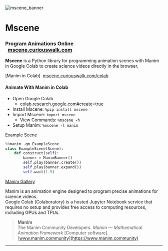![mscene_banner](https://mscene.curiouswalk.com/assets/mscene_banner.png)

# Mscene

### Program Animations Online<br>&nbsp;&nbsp;[mscene.curiouswalk.com](https://mscene.curiouswalk.com)

**Mscene** is a Python library for programming animation scenes with Manim in Google Colab to create science videos directly in the browser.

[Manim in Colab]&nbsp;&nbsp;[mscene.curiouswalk.com/colab](https://colab.research.google.com/github/curiouswalk/mscene/blob/main/scenes/colab/mscene.ipynb)

#### Animate With Manim in Colab

- Open Google Colab
  - [colab.research.google.com#create=true](http://colab.research.google.com#create=true)
- Install Mscene: `%pip install mscene`
- Import Mscene: `import mscene`
  - View Commands: `%mscene -h`
- Setup Manim: `%mscene -l manim`

Example Scene

```python
%%manim -qm ExampleScene
class ExampleScene(Scene):
    def construct(self):
        banner = ManimBanner()
        self.play(banner.create())
        self.play(banner.expand())
        self.wait(1.5)
```

[Manim Gallery](https://docs.manim.community/en/stable/examples.html)

Manim is an animation engine designed to program precise animations for science videos.<br>Google Colab (Colaboratory) is a hosted Jupyter Notebook service that requires no setup and provides free access to computing resources, including GPUs and TPUs.

>**Manim**<br>The Manim Community Developers. *Manim &mdash; Mathematical Animation Framework* [Computer software].<br>[www.manim.community](https://www.manim.community)

---

